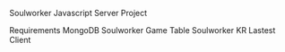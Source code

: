 Soulworker Javascript Server Project

Requirements
MongoDB
Soulworker Game Table
Soulworker KR Lastest Client
